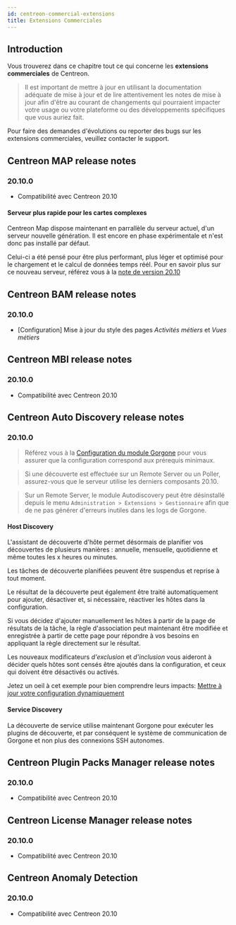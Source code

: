 ```yaml
---
id: centreon-commercial-extensions
title: Extensions Commerciales
---
```


## Introduction

Vous trouverez dans ce chapitre tout ce qui concerne les **extensions
commerciales** de Centreon.

> Il est important de mettre à jour en utilisant la documentation adéquate de
> mise à jour et de lire attentivement les notes de mise à jour afin d'être au
> courant de changements qui pourraient impacter votre usage ou votre plateforme
> ou des développements spécifiques que vous auriez fait.

Pour faire des demandes d'évolutions ou reporter des bugs sur les extensions
commerciales, veuillez contacter le support.

## Centreon MAP release notes

### 20.10.0

- Compatibilité avec Centreon 20.10

#### Serveur plus rapide pour les cartes complexes

Centreon Map dispose maintenant en parrallèle du serveur actuel, d'un
serveur nouvelle génération. Il est encore en phase expérimentale et
n'est donc pas installé par défaut.

Celui-ci a été pensé pour être plus performant, plus léger et optimisé
pour le chargement et le calcul de données temps réél. Pour en savoir
plus sur ce nouveau serveur, référez vous à la
[note de version 20.10](../graph-views/release-notes.html)

## Centreon BAM release notes

### 20.10.0

- [Configuration] Mise à jour du style des pages *Activités métiers*
  et *Vues métiers*

## Centreon MBI release notes

### 20.10.0

- Compatibilité avec Centreon 20.10

## Centreon Auto Discovery release notes

### 20.10.0

> Référez vous à la [Configuration du module Gorgone](../monitoring/discovery/administration.html#configuration-du-module-Gorgone)
> pour vous assurer que la configuration correspond aux prérequis minimaux.

> Si une découverte est effectuée sur un Remote Server ou un Poller,
> assurez-vous que le serveur utilise les derniers composants 20.10.

> Sur un Remote Server, le module Autodiscovery peut être désinstallé depuis
> le menu `Administration > Extensions > Gestionnaire` afin que de ne
> pas générer d'erreurs inutiles dans les logs de Gorgone.

#### Host Discovery

L'assistant de découverte d'hôte permet désormais de planifier vos découvertes
de plusieurs manières : annuelle, mensuelle, quotidienne et même
toutes les x heures ou minutes.

Les tâches de découverte planifiées peuvent être suspendus et reprise à
tout moment.

Le résultat de la découverte peut également être traité automatiquement pour
ajouter, désactiver et, si nécessaire, réactiver les hôtes dans la
configuration.

Si vous décidez d'ajouter manuellement les hôtes à partir de la page de
résultats de la tâche, la règle d'association peut maintenant être
modifiée et enregistrée à partir de cette page pour répondre à vos besoins
en appliquant la règle directement sur le résultat.

Les nouveaux modificateurs *d'exclusion* et *d'inclusion* vous aideront à
décider quels hôtes sont censés être ajoutés dans la configuration, et ceux
qui doivent être désactivés ou activés.

Jetez un oeil à cet exemple pour bien comprendre leurs impacts:
[Mettre à jour votre configuration dynamiquement](../monitoring/discovery/hosts-discovery.html#mettre-a-jour-votre-configuration-dynamiquement)

#### Service Discovery

La découverte de service utilise maintenant Gorgone pour exécuter les plugins
de découverte, et par conséquent le système de communication de Gorgone et
non plus des connexions SSH autonomes.

## Centreon Plugin Packs Manager release notes

### 20.10.0

- Compatibilité avec Centreon 20.10

## Centreon License Manager release notes

### 20.10.0

- Compatibilité avec Centreon 20.10

## Centreon Anomaly Detection

### 20.10.0

- Compatibilité avec Centreon 20.10
